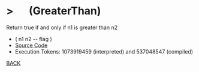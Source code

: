 # &gt; &emsp; (GreaterThan)
Return true if and only if n1 is greater than n2
* ( n1 n2 -- flag )
* [Source Code](../words/core/GreaterThan.cs)
* Execution Tokens: 1073919459 (interpreted) and 537048547 (compiled)


[BACK](builtins.md#GreaterThan)
